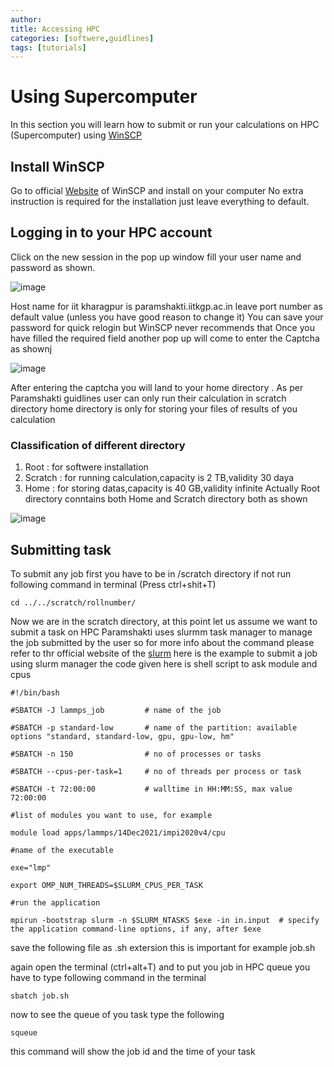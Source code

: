 ```yaml
---
author:
title: Accessing HPC
categories: [softwere,guidlines]
tags: [tutorials]
---
```

# Using Supercomputer 
In this section you will learn how to submit or run your calculations on HPC (Supercomputer) using [WinSCP](https://winscp.net/eng/index.php)
## Install WinSCP
Go to official [Website](https://winscp.net/eng/index.php) of WinSCP and install on your computer
No extra instruction is required for the installation just leave everything to default.
## Logging in to your HPC account
Click on the new session in the pop up window fill your user name and password as shown.

![image](https://user-images.githubusercontent.com/125783050/226891525-99a6f74c-4daa-4119-a300-e47c54922c2c.png)

Host name for iit kharagpur is paramshakti.iitkgp.ac.in leave port number as default value (unless you have good reason to change it)
You can save your password for quick relogin but WinSCP never recommends that
Once you have filled the required field another pop up will come to enter the Captcha as shownj

![image](https://user-images.githubusercontent.com/125783050/226901210-20b2d20e-d77f-4a91-96ed-43a44265e718.png)

After entering the captcha you will land to your home directory . As per Paramshakti guidlines user can only run their calculation in scratch directory
home directory is only for storing your files of results of you calculation
### Classification of different directory
1. Root : for softwere installation
2. Scratch : for running calculation,capacity is 2 TB,validity 30 daya
3. Home : for storing datas,capacity is 40 GB,validity infinite
Actually Root directory conntains both Home and Scratch directory both as shown 

![image](https://user-images.githubusercontent.com/125783050/226903290-6c403933-e91f-49dc-a027-82f8bbdfde33.png)

## Submitting task
To submit any job first you have to be in /scratch directory if not run following command in terminal (Press ctrl+shit+T)

```shell
cd ../../scratch/rollnumber/
```
Now we are in the scratch directory, at this point let us assume we want to submit a task on HPC
Paramshakti uses slurmm task manager to manage the job submitted by the user so for more info about the command please refer to thr official website of the [slurm](https://slurm.schedmd.com/pdfs/summary.pdf)
here is the example to submit a job using slurm manager the code given here is shell script to ask module and cpus

```shell
#!/bin/bash

#SBATCH -J lammps_job         # name of the job

#SBATCH -p standard-low       # name of the partition: available options "standard, standard-low, gpu, gpu-low, hm"

#SBATCH -n 150                # no of processes or tasks

#SBATCH --cpus-per-task=1     # no of threads per process or task

#SBATCH -t 72:00:00           # walltime in HH:MM:SS, max value 72:00:00

#list of modules you want to use, for example

module load apps/lammps/14Dec2021/impi2020v4/cpu

#name of the executable

exe="lmp"

export OMP_NUM_THREADS=$SLURM_CPUS_PER_TASK

#run the application

mpirun -bootstrap slurm -n $SLURM_NTASKS $exe -in in.input  # specify the application command-line options, if any, after $exe
```
save the following file as .sh extersion this is important for example job.sh

again open the terminal (ctrl+alt+T) and to put you job in HPC queue you have to type following command in the terminal

```shell
sbatch job.sh
```
now to see the queue of you task type the following

```shell
squeue
```
this command will show the job id and the time of your task
